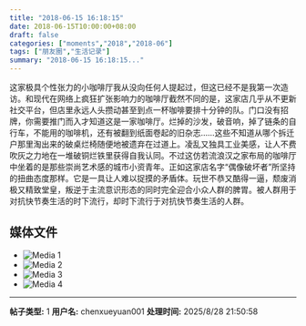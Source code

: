 ```yaml
---
title: "2018-06-15 16:18:15"
date: 2018-06-15T10:00:00+08:00
draft: false
categories: ["moments","2018","2018-06"]
tags: ["朋友圈","生活记录"]
summary: "2018-06-15 16:18:15..."
---
```


这家极具个性张力的小咖啡厅我从没向任何人提起过，但这已经不是我第一次造访。和现代在网络上疯狂扩张影响力的咖啡厅截然不同的是，这家店几乎从不更新社交平台，但店里永远人头攒动甚至到点一杯咖啡要排十分钟的队。门口没有招牌，你需要推门而入才知道这是一家咖啡厅。烂掉的沙发，破音响，掉了链条的自行车，不能用的咖啡机，还有被翻到纸面卷起的旧杂志……这些不知道从哪个拆迁户那里淘出来的破桌烂椅随便地被遗弃在过道上。凌乱又独具工业美感，让人不费吹灰之力地在一堆破铜烂铁里获得自我认同。不过这仿若流浪汉之家布局的咖啡厅中坐着的是那些崇尚艺术感的城市小资青年。正如这家店名字“偶像破坏者”所坚持的扭曲态度那样。它是一具让人难以捉摸的矛盾体。玩世不恭又酷得一逼，颓废消极又精致堂皇，叛逆于主流意识形态的同时完全迎合小众人群的脾胃。被人群用于对抗快节奏生活的时下流行，却时下流行于对抗快节奏生活的人群。

## 媒体文件

- ![Media 1](/Moments/photos/2018-06-15/201806151618150.jpg)
- ![Media 2](/Moments/photos/2018-06-15/201806151618151.jpg)
- ![Media 3](/Moments/photos/2018-06-15/201806151618152.jpg)
- ![Media 4](/Moments/photos/2018-06-15/201806151618153.jpg)

---

**帖子类型:** 1
**用户名:** chenxueyuan001
**处理时间:** 2025/8/28 21:50:58